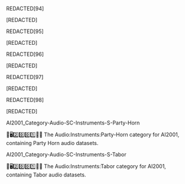 
REDACTED[94]

[REDACTED]

REDACTED[95]

[REDACTED]

REDACTED[96]

[REDACTED]

REDACTED[97]

[REDACTED]

REDACTED[98]

[REDACTED]

AI2001_Category-Audio-SC-Instruments-S-Party-Horn

🧠️🖥️2️⃣️0️⃣️0️⃣️1️⃣️🎼️🎶️ The Audio:Instruments:Party-Horn category for AI2001, containing Party Horn audio datasets.

AI2001_Category-Audio-SC-Instruments-S-Tabor

🧠️🖥️2️⃣️0️⃣️0️⃣️1️⃣️🎼️🎶️ The Audio:Instruments:Tabor category for AI2001, containing Tabor audio datasets.

